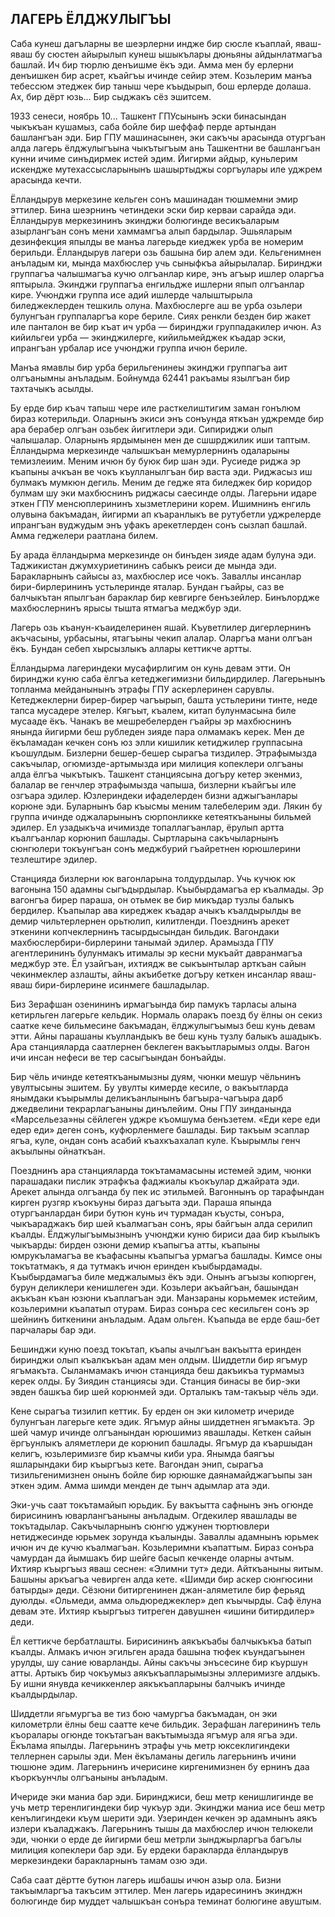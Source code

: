 ## ЛАГЕРЬ ЁЛДЖУЛЫГЪЫ

Саба кунеш дагъларны ве шеэрлерни индже бир сюсле къаплай, яваш-яваш бу сюстен айырылып кунеш ышыкълары дюньяны айдынлатмагъа башлай.
Ич бир тюрлю денъишме ёкъ эди.
Амма мен бу ерлерни денъишкен бир асрет, къайгъы ичинде сейир этем.
Козьлерим манъа тебессюм этеджек бир таныш чере къыдырып, бош ерлерде долаша.
Ах, бир дёрт юзь...
Бир сыджакъ сёз эшитсем.

1933 сенеси, ноябрь 10...
Ташкент ГПУсынынъ эски бинасындан чыкъкъан кушамыз, саба бойле бир шеффаф перде артындан башлангъан эди.
Бир ГПУ машинасынен, эки сакъчы арасында отургъан алда лагерь ёлджулыгъына чыкътыгъым ань Ташкентни ве башлангъан кунни ичиме синъдирмек истей эдим.
Йигирми айдыр, куньлерим искендже мутехассысларынынъ шашыртыджы соргъулары иле уджрем арасында кечти.

Ёлландырув меркезине кельген сонъ машинадан тюшмемни эмир эттилер.
Бина шеэрнинъ четиндеки эски бир керваи сарайда эди.
Ёлландырув меркезининъ экинджи болюгинде весикъаларым азырлангъан сонъ мени хаммамгъа алып бардылар.
Эшьяларым дезинфекция япылды ве манъа лагерьде киеджек урба ве номерим берильди.
Ёлландырув лагери озь башына бир алем эди.
Кельгенимнен анъладым ки, мында махбюслер учь сыныфкъа айырылалар.
Биринджи группагъа чалышмагъа кучю олгъанлар кире, энъ агъыр ишлер оларгъа яптырыла.
Экинджи группагъа енгильдже ишлерни япып олгъанлар кире.
Учюнджи группа исе адий ишлерде чалыштырыла биледжеклерден тешкиль олуна.
Махбюслерге аш ве урба озьлери булунгъан группаларгъа коре бериле.
Сиях ренкли безден бир жакет иле панталон ве бир къат ич урба — биринджи группадакилер ичюн.
Аз кийильгеи урба — экинджилерге, кийильмейджек къадар эски, ипрангъан урбалар исе учюнджи группа ичюн бериле.

Манъа ямавлы бир урба берильгенинеы экинджи группагъа аит олгъанымны анъладым.
Бойнумда 62441 ракъамы язылгъан бир тахтачыкъ асылды.

Бу ерде бир къач тапыш чере иле расткелиштигим заман гонълюм бираз котерильди.
Оларнынъ экиси энъ сонъунда яткъан уджремде бир ара берабер олгъан озьбек йигитлери эди.
Сипириджи олып чалышалар.
Оларнынъ ярдымынен мен де сшшрджилик иши таптым.
Ёлландырма меркезинде чалышкъан мемурлернинъ одаларыны темизлеиим.
Меним ичюн бу буюк бир шан эди.
Русиеде риджа эр къапыны ачкъан ве чокъ къулланылгъан бир васта эди.
Риджасыз иш булмакъ мумкюн дегиль.
Меним де гедже ята биледжек бир коридор булмам шу эки махбюснинъ риджасы саесинде олды.
Лагерьни идаре эткен ГПУ менсюплерининъ хызметлерини корем.
Ишимнинъ енгиль олувына бакъмадан, йигирми ап къаранлыкъ ве рутубетли уджрелерде ипрангъан вуджудым энъ уфакъ арекетлерден сонъ сызлап башлай.
Амма геджелери раатлана билем.

Бу арада ёлландырма меркезинде он бинъден зияде адам булуна эди.
Таджикистан джумхуриетининъ сабыкъ реиси де мында эди.
Баракларнынъ сайысы аз, махбюслер исе чокъ.
Заваллы инсанлар бири-бирлерининъ устьлеринде яталар.
Бундан гъайры, саз ве балчыкътан япылгъан бараклар бир кевгирге бенъзейлер.
Бинълордже махбюслернинъ ярысы тышта ятмагъа меджбур эди.

Лагерь озь къанун-къаиделеринен яшай.
Къуветлилер дигерлернинъ акъчасыны, урбасыны, ятагъыны чекип алалар.
Оларгъа мани олгъан ёкъ.
Бундан себеп хырсызлыкъ аллары кеттикче артты.

Ёлландырма лагериндеки мусафирлигим он кунь девам этти.
Он биринджи куню саба ёлгъа кетеджегимизни бильдирдилер.
Лагерьнынъ топланма мейданынынъ этрафы ГПУ аскерлеринен сарувлы.
Кетеджеклерни бирер-бирер чагъырып, башта устьлерини тинте, неде тапса мусадере этелер.
Кягъыт, къалем, китап булунмасына биле мусааде ёкъ.
Чанакъ ве мешребелерден гъайры эр махбюснинъ янында йигирми беш рубледен зияде пара олмамакъ керек.
Мен де ёкъламадан кечкен сонъ юз элли кишилик кетиджилер группасына къошулдым.
Бизлерни бешер-бешер сырагъа тиздилер.
Этрафымызда сакъчылар, огюмизде-артымызда ири милиция копеклери олгъаны алда ёлгъа чыкътыкъ.
Ташкент станциясына догъру кетер экенмиз, балалар ве генчлер этрафымызда чапыша, бизлерни къайгъы иле озгъара эдилер.
Юзлериндеки ифаделерден бизни аджыгъанлары корюне эди.
Буларнынъ бар къысмы меним талебелерим эди.
Лякин бу группа ичинде оджаларынынъ сюрпонликке кетеяткъаныны бильмей эдилер.
Ел узадыкъча ичимизде топаллагъанлар, ёрулып артта къалгъанлар корюнип башлады.
Сыртларына сакъчыларнынъ сюнгюлери токъунгъан сонъ меджбурий гъайретнен юрюшлерини тезлештире эдилер.

Станцияда бизлерни юк вагонларына толдурдылар.
Учь кучюк юк вагонына 150 адамны сыгъдырдылар.
Къыбырдамагъа ер къалмады.
Эр вагонгъа бирер параша, он отьмек ве бир микъдар тузлы балыкъ бердилер.
Къапылар ава киреджек къадар ачыкъ къалдырылды ве демир чильтерлернен орьтюлип, килитленди.
Поезднинъ арекет эткенини копчеклернинъ тасырдысындан бильдик.
Вагондаки махбюслербири-бирлерини танымай эдилер.
Арамызда ГПУ агентлерининъ булунмакъ итималы эр кесни мукъайт давранмагъа меджбур эте.
Ёл узайгъан, ихтиядж ве сыкъынтылар арткъан сайын чекинмеклер азлашты, айны акъибетке догъру кеткен инсанлар яваш-яваш бири-бирлерине исинмеге башладылар.

Биз Зерафшан озенининъ ирмагъында бир памукъ тарласы алына кетирльген лагерьге кельдик.
Нормаль оларакъ поезд бу ёлны он секиз саатке кече бильмесине бакъмадан, ёлджулыгъымыз беш кунь девам этти.
Айны парашаны къулландыкъ ве беш кунь тузлу балыкъ ашадыкъ.
Ара станцияларда саатлернен беклеген вакъытларымыз олды.
Вагон ичи инсан нефеси ве тер сасыгъындан бонъайды.

Бир чёль ичинде кетеяткъанымызны дуям, чюнки мешур чёльнинъ увултысыны эшитем.
Бу увулты кимерде кесиле, о вакъытларда янымдаки къырымлы деликъанлынынъ багъыра-чагъыра дарб джедвелини текрарлагъаныны динълейим.
Оны ГПУ зинданында «Марсельеза»ны сёйлеген уджре къомшума бенъзетем.
«Еди кере еди едер еди» деген сонъ, куфюрленмеге башлады.
Бир такъым эсаплар ягъа, куле, ондан сонъ асабий къахкъахалап куле.
Къырымлы генч акъылыны ойнаткъан.

Поезднинъ ара станцияларда токътамамасыны истемей эдим, чюнки парашадаки пислик этрафкъа фаджиалы къокъулар джайрата эди.
Арекет алында олгъанда бу пек ис этильмей.
Вагоннынъ ор тарафындан кирген рузгяр къокъуны бираз дагъыта эди.
Параша япында отургъанлардан бири бутюн кунь ич турмадан къусты, сонъра, чыкъараджакъ бир шей къалмагъан сонъ, яры байгъын алда серилип къалды.
Ёлджулыгъымызнынъ учюнджи куню бириси даа бир къылыкъ чыкъарды: бирден озюни демир къапыгъа атты, къапыны юмрукъламагъа ве къафасыны къапыгъа урмагъа башлады.
Кимсе оны токътатмакъ, я да тутмакъ ичюн еринден къыбырдамады.
Къыбырдамагъа биле меджалымыз ёкъ эди.
Онынъ агъызы копюрген, бурун деликлери кенишлеген эди.
Козьлери акъайгъан, башындан акъкъан къан юзюни къаплагъан эди.
Манзараны корьмемек истейим, козьлеримни къапатып отурам.
Бираз сонъра сес кесильген сонъ эр шейнинъ биткенини анъладым.
Адам ольген.
Къапыда ве ерде баш-бет парчалары бар эди.

Бешинджи куню поезд токътап, къапы ачылгъан вакъытта еринден биринджи олып къалкъкъан адам мен олдым.
Шиддетли бир ягъмур ягъмакъта.
Сыланмамакъ ичюн станцияда беш дакъикъа турмамыз керек олды.
Бу Зиядин станциясы эди.
Станция бинасы ве бир-эки эвден башкъа бир шей корюнмей эди.
Орталыкъ там-такъыр чёль эди.

Кене сырагъа тизилип кеттик.
Бу ерден он эки километр ичериде булунгъан лагерьге кете эдик.
Ягъмур айны шиддетнен ягъмакъта.
Эр шей чамур ичинде олгъанындан юрюшимиз явашлады.
Кеткен сайын ёргъунлыкъ аляметлери де корюнип башлады.
Ягъмур да къаршыдан келигъ, юзьлеримизге бир къамчы киби ура.
Янымда баягъы яшларындаки бир къыргъыз кете.
Вагондан энип, сырагъа тизильгенимизнен онынъ бойле бир юрюшке даянамайджагъыпы зан эткен эдим.
Амма шимди менден де тынч адымлар ата эди.

Эки-учь саат токътамайып юрьдик.
Бу вакъытта сафнынъ энъ огюнде бирисининъ юварлангъаныны анъладым.
Огдекилер явашлады ве токътадылар.
Сакъчыларнынъ сюнгю уджунен тюртювлери нетиджесинде юрьмек зорунда къалынды.
Заваллы адамнынъ юрьмек ичюн ич де кучю къалмагъан.
Козьлеримни къапаттым.
Бираз сонъра чамурдан да йымшакъ бир шейге басып кечкенде оларны ачтым.
Ихтияр къыргъыз яваш сеснен: «Элимни тут» деди.
Айткъаныны яитым.
Башыны аркъагъа чевирген алда кете.
«Шимди бир аскер сюнгюсини батырды» деди.
Сёзюни битиргенинен джан-аляметиле бир ферьяд дуюлды.
«Ольмеди, амма ольдюреджеклер» деп къычырды.
Саф ёлуна девам эте.
Ихтияр къыргъыз титреген давушнен «ишини битирдилер» деди.

Ёл кеттикче бербатлашты.
Бирисининъ аякъкъабы балчыкъкъа батып къалды.
Алмакъ ичюн эгильген арада башына тюфек къундагъынен урулды, шу сание юварланды.
Айны сакъчы энъсесине бир къуршун атты.
Артыкъ бир чокъумыз аякъкъапларымызны эллеримизге алдыкъ.
Бу ишни янувда кечиккенлер аякъкъапларыны балчыкъ ичинде къалдырдылар.

Шиддетли ягьмургъа ве тиз бою чамургъа бакъмадан, он эки километрли ёлны беш саатте кече бильдик.
Зерафшан лагерининъ тель къоралары огюнде токътагъан вакътымызда ягъмур аля ягъа эди.
Ёкълама япылды.
Лагерьнинъ этрафы учь метр юксеклигиндеки теллернен сарылы эди.
Мен ёкъламаны дегиль лагерьнинъ ичини тюшюне эдим.
Лагерьнинъ ичерисине киргенимизнен бу ернинъ даа къоркъунчлы олгъаныны анъладым.

Ичериде эки маниа бар эди.
Биринджиси, беш метр кенишлигинде ве учь метр теренлигиндеки бир чукъур эди.
Экинджи маниа исе беш метр кенълигиндеки къум шерити эди.
Узеринден кечкен эр адамнынъ аякъ излери къаладжакъ.
Лагерьнинъ тышы да махбюслер ичюн телюкели эди, чюнки о ерде де йигирми беш метрли зынджырларгъа багълы милиция копеклери бар эди.
Бу ердеки баракларда ёлландырув меркезиндеки баракларнынъ тамам озю эди.

Саба саат дёртте бутюн лагерь ишбашы ичюн азыр ола.
Бизни такъымларгъа такъсим эттилер.
Мен лагерь идаресининъ экинджн болюгинде бир муддет чалышкъан сонъра теминат болюгине авуштым.
